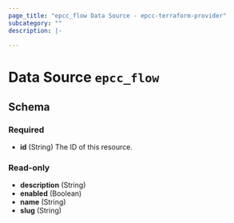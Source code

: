```yaml
---
page_title: "epcc_flow Data Source - epcc-terraform-provider"
subcategory: ""
description: |-
  
---
```


# Data Source `epcc_flow`





## Schema

### Required

- **id** (String) The ID of this resource.

### Read-only

- **description** (String)
- **enabled** (Boolean)
- **name** (String)
- **slug** (String)


